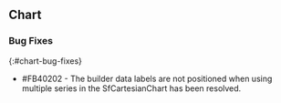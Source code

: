 ## Chart

### Bug Fixes
{:#chart-bug-fixes}

* \#FB40202 - The builder data labels are not positioned when using multiple series in the SfCartesianChart has been resolved.